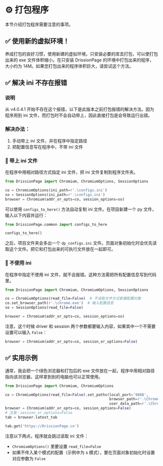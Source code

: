 # ⚙️ 打包程序

本节介绍打包程序需要注意的事项。

## ✅️ 使用新的虚拟环境！​

养成打包的良好习惯，使用新建的虚拟环境，只安装必要的库去打包，可以使打包出来的 exe 文件体积缩小。在只安装 DrissionPage 的环境中打包出来的程序，大小约为 14M。如果您打包出来的程序体积巨大，请尝试这个方法。

## ✅️ 解决 ini 不存在报错​

### 说明

从 v4.0.4.1 开始不存在这个报错，以下是此版本之前打包报错的解决方法。因为程序用到 ini 文件，而打包时不会自动带上，因此直接打包是会导致运行出错。

### 解决办法：

1. 手动带上 ini 文件，并在程序中指定路径
2. 把配置信息写在程序中，不带 ini 文件

### 📌 带上 ini 文件​

在程序中用相对路径方式指定 ini 文件，把 ini 文件复制到程序文件夹。

```python
from DrissionPage import Chromium, ChromiumOptions, SessionOptions

co = ChromiumOptions(ini_path=r'.\configs.ini')
so = SessionOptions(ini_path=r'.\configs.ini')
browser = Chromium(addr_or_opts=co, session_options=so)
```

可以使用 `configs_to_here()` 方法自动复制 ini 文件。在项目新建一个 py 文件，输入以下内容并运行：

```python
from DrissionPage.common import configs_to_here

configs_to_here()
```

之后，项目文件夹会多出一个 `dp_configs.ini` 文件。页面对象初始化时会优先读取这个文件。把它和打包出来的可执行文件放在一起即可。

### 📌 不使用 ini​

在程序中指定不使用 ini 文件，就不会报错。这种方法需把所有配置信息写到代码里。

```python
from DrissionPage import Chromium, ChromiumOptions, SessionOptions

co = ChromiumOptions(read_file=False)  # 不读取文件方式新建配置对象
co.set_browser_path(r'.\chrome.exe')  # 输入配置信息
so = SessionOptions(read_file=False)

browser = Chromium(addr_or_opts=co, session_options=so)
```

注意，这个时候 driver 和 session 两个参数都要输入内容，如果其中一个不需要设置可以输入 `False`：

```python
browser = Chromium(addr_or_opts=co, session_or_options=False)
```

## ✅️ 实用示例​

通常，我会把一个绿色浏览器和打包后的 exe 文件放在一起，程序中用相对路径指向该浏览器，这样拿到别的电脑也可以正常使用。

```python
from DrissionPage import Chromium, ChromiumOptions

co = ChromiumOptions(read_file=False).set_paths(local_port='9888',
                                                browser_path=r'.\Chrome\chrome.exe',
                                                user_data_path=r'.\Chrome\userData')
browser = Chromium(addr_or_opts=co, session_options=False)
# 注意：session_or_options=False
tab = browser.latest_tab

tab.get('https://DrissionPage.cn')
```

注意以下两点，程序就会跳过读取 ini 文件：

- `ChromiumOptions()` 里要设置 `read_file=False`
- 如果不传入某个模式的配置（示例中为 s 模式），要在页面对象初始化时设置对应参数为 `False`
```